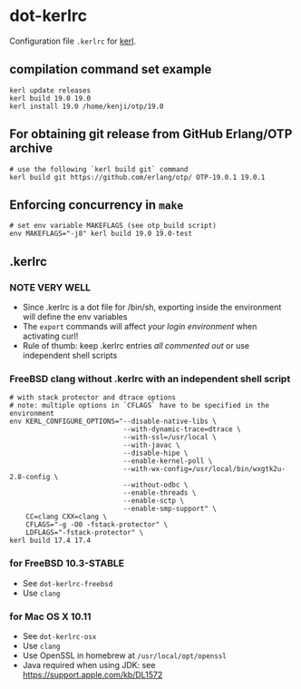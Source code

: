 # dot-kerlrc

Configuration file `.kerlrc` for [kerl](https://github.com/yrashk/kerl/).

## compilation command set example

    kerl update releases
    kerl build 19.0 19.0
    kerl install 19.0 /home/kenji/otp/19.0

## For obtaining git release from GitHub Erlang/OTP archive

    # use the following `kerl build git` command
    kerl build git https://github.com/erlang/otp/ OTP-19.0.1 19.0.1

## Enforcing concurrency in `make`

    # set env variable MAKEFLAGS (see otp_build script)
    env MAKEFLAGS="-j8" kerl build 19.0 19.0-test

## .kerlrc

### NOTE VERY WELL

* Since .kerlrc is a dot file for /bin/sh, exporting inside the environment will define the env variables
* The `export` commands will affect *your login environment* when activating curl!
* Rule of thumb: keep .kerlrc entries *all commented out* or use independent shell scripts

### FreeBSD clang without .kerlrc with an independent shell script

    # with stack protector and dtrace options
    # note: multiple options in `CFLAGS` have to be specified in the environment
    env KERL_CONFIGURE_OPTIONS="--disable-native-libs \
                                --with-dynamic-trace=dtrace \
                                --with-ssl=/usr/local \
                                --with-javac \
                                --disable-hipe \
                                --enable-kernel-poll \
                                --with-wx-config=/usr/local/bin/wxgtk2u-2.8-config \
                                --without-odbc \
                                --enable-threads \
                                --enable-sctp \
                                --enable-smp-support" \
        CC=clang CXX=clang \
        CFLAGS="-g -O0 -fstack-protector" \
        LDFLAGS="-fstack-protector" \
    kerl build 17.4 17.4

### for FreeBSD 10.3-STABLE

* See `dot-kerlrc-freebsd`
* Use `clang`

### for Mac OS X 10.11

* See `dot-kerlrc-osx`
* Use `clang`
* Use OpenSSL in homebrew at `/usr/local/opt/openssl`
* Java required when using JDK: see <https://support.apple.com/kb/DL1572>

